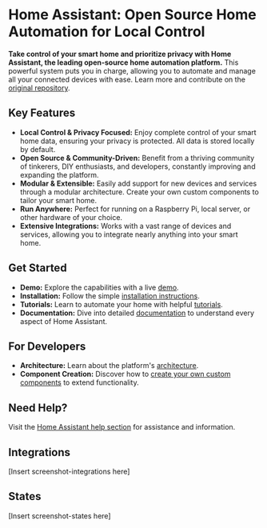 # Home Assistant: Open Source Home Automation for Local Control

**Take control of your smart home and prioritize privacy with Home Assistant, the leading open-source home automation platform.** This powerful system puts you in charge, allowing you to automate and manage all your connected devices with ease.  Learn more and contribute on the [original repository](https://github.com/home-assistant/core).

## Key Features

*   **Local Control & Privacy Focused:** Enjoy complete control of your smart home data, ensuring your privacy is protected. All data is stored locally by default.
*   **Open Source & Community-Driven:** Benefit from a thriving community of tinkerers, DIY enthusiasts, and developers, constantly improving and expanding the platform.
*   **Modular & Extensible:** Easily add support for new devices and services through a modular architecture.  Create your own custom components to tailor your smart home.
*   **Run Anywhere:** Perfect for running on a Raspberry Pi, local server, or other hardware of your choice.
*   **Extensive Integrations:** Works with a vast range of devices and services, allowing you to integrate nearly anything into your smart home.

## Get Started

*   **Demo:** Explore the capabilities with a live [demo](https://demo.home-assistant.io).
*   **Installation:** Follow the simple [installation instructions](https://home-assistant.io/getting-started/).
*   **Tutorials:** Learn to automate your home with helpful [tutorials](https://home-assistant.io/getting-started/automation/).
*   **Documentation:** Dive into detailed [documentation](https://home-assistant.io/docs/) to understand every aspect of Home Assistant.

## For Developers

*   **Architecture:** Learn about the platform's [architecture](https://developers.home-assistant.io/docs/architecture_index/).
*   **Component Creation:** Discover how to [create your own custom components](https://developers.home-assistant.io/docs/creating_component_index/) to extend functionality.

## Need Help?

Visit the [Home Assistant help section](https://home-assistant.io/help/) for assistance and information.

## Integrations

[Insert screenshot-integrations here]

## States

[Insert screenshot-states here]